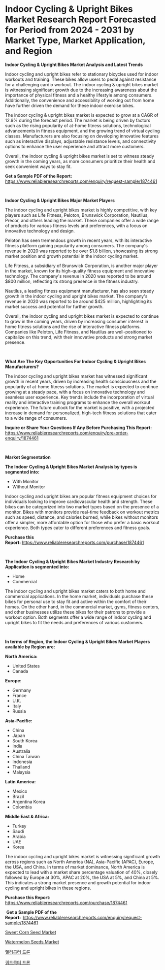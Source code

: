 <p><h1>Indoor Cycling & Upright Bikes Market Research Report Forecasted for Period from 2024 -  2031 by Market Type, Market Application, and Region</h1></p><p><strong>Indoor Cycling & Upright Bikes Market Analysis and Latest Trends</strong></p>
<p><p>Indoor cycling and upright bikes refer to stationary bicycles used for indoor workouts and training. These bikes allow users to pedal against resistance for a challenging cardio workout. The indoor cycling & upright bikes market is witnessing significant growth due to the increasing awareness about the importance of physical fitness and a healthy lifestyle among consumers. Additionally, the convenience and accessibility of working out from home have further driven the demand for these indoor exercise bikes.</p><p>The indoor cycling & upright bikes market is expected to grow at a CAGR of 12.9% during the forecast period. The market is being driven by factors such as the rising popularity of at-home fitness solutions, technological advancements in fitness equipment, and the growing trend of virtual cycling classes. Manufacturers are also focusing on developing innovative features such as interactive displays, adjustable resistance levels, and connectivity options to enhance the user experience and attract more customers.</p><p>Overall, the indoor cycling & upright bikes market is set to witness steady growth in the coming years, as more consumers prioritize their health and seek convenient ways to stay fit.</p></p>
<p><strong>Get a Sample PDF of the Report:&nbsp;</strong> <a href="https://www.reliableresearchreports.com/enquiry/request-sample/1874461">https://www.reliableresearchreports.com/enquiry/request-sample/1874461</a></p>
<p>&nbsp;</p>
<p><strong>Indoor Cycling & Upright Bikes Major Market Players</strong></p>
<p><p>The indoor cycling and upright bikes market is highly competitive, with key players such as Life Fitness, Peloton, Brunswick Corporation, Nautilus, Precor, and others leading the market. These companies offer a wide range of products for various fitness levels and preferences, with a focus on innovative technology and design.</p><p>Peloton has seen tremendous growth in recent years, with its interactive fitness platform gaining popularity among consumers. The company's revenue in 2020 was reported to be over $1.8 billion, showcasing its strong market position and growth potential in the indoor cycling market.</p><p>Life Fitness, a subsidiary of Brunswick Corporation, is another major player in the market, known for its high-quality fitness equipment and innovative technology. The company's revenue in 2020 was reported to be around $800 million, reflecting its strong presence in the fitness industry.</p><p>Nautilus, a leading fitness equipment manufacturer, has also seen steady growth in the indoor cycling and upright bikes market. The company's revenue in 2020 was reported to be around $425 million, highlighting its market success and potential for further growth.</p><p>Overall, the indoor cycling and upright bikes market is expected to continue to grow in the coming years, driven by increasing consumer interest in home fitness solutions and the rise of interactive fitness platforms. Companies like Peloton, Life Fitness, and Nautilus are well-positioned to capitalize on this trend, with their innovative products and strong market presence.</p></p>
<p>&nbsp;</p>
<p><strong>What Are The Key Opportunities For Indoor Cycling & Upright Bikes Manufacturers?</strong></p>
<p><p>The indoor cycling and upright bikes market has witnessed significant growth in recent years, driven by increasing health consciousness and the popularity of at-home fitness solutions. The market is expected to continue growing at a steady pace, with a focus on innovative technology and seamless user experience. Key trends include the incorporation of virtual reality and interactive training programs to enhance the overall workout experience. The future outlook for the market is positive, with a projected increase in demand for personalized, high-tech fitness solutions that cater to a wide range of consumers.</p></p>
<p><strong>Inquire or Share Your Questions If Any Before Purchasing This Report:</strong> <a href="https://www.reliableresearchreports.com/enquiry/pre-order-enquiry/1874461">https://www.reliableresearchreports.com/enquiry/pre-order-enquiry/1874461</a></p>
<p>&nbsp;</p>
<p><strong>Market Segmentation</strong></p>
<p><strong>The Indoor Cycling & Upright Bikes Market Analysis by types is segmented into:</strong></p>
<p><ul><li>With Monitor</li><li>Without Monitor</li></ul></p>
<p><p>Indoor cycling and upright bikes are popular fitness equipment choices for individuals looking to improve cardiovascular health and strength. These bikes can be categorized into two market types based on the presence of a monitor. Bikes with monitors provide real-time feedback on workout metrics such as speed, distance, and calories burned, while bikes without monitors offer a simpler, more affordable option for those who prefer a basic workout experience. Both types cater to different preferences and fitness goals.</p></p>
<p><strong>Purchase this Report:&nbsp;</strong><a href="https://www.reliableresearchreports.com/purchase/1874461">https://www.reliableresearchreports.com/purchase/1874461</a></p>
<p>&nbsp;</p>
<p><strong>The Indoor Cycling & Upright Bikes Market Industry Research by Application is segmented into:</strong></p>
<p><ul><li>Home</li><li>Commercial</li></ul></p>
<p><p>The indoor cycling and upright bikes market caters to both home and commercial applications. In the home market, individuals purchase these bikes for personal use to stay fit and active within the comfort of their homes. On the other hand, in the commercial market, gyms, fitness centers, and other businesses utilize these bikes for their patrons to provide a workout option. Both segments offer a wide range of indoor cycling and upright bikes to fit the needs and preferences of various customers.</p></p>
<p>&nbsp;</p>
<p><strong>In terms of Region, the Indoor Cycling & Upright Bikes Market Players available by Region are:</strong></p>
<p>
    <p> <strong> North America: </strong>
        <ul>
            <li>United States</li>
            <li>Canada</li>
        </ul>
        </p> 
    <p> <strong> Europe: </strong>
        <ul>
            <li>Germany</li>
            <li>France</li>
            <li>U.K.</li>
            <li>Italy</li>
            <li>Russia</li>
        </ul>
        </p> 
    <p> <strong> Asia-Pacific: </strong>
        <ul>
            <li>China</li>
            <li>Japan</li>
            <li>South Korea</li>
            <li>India</li>
            <li>Australia</li>
            <li>China Taiwan</li>
            <li>Indonesia</li>
            <li>Thailand</li>
            <li>Malaysia</li>
        </ul>
        </p> 
    <p> <strong> Latin America: </strong>
        <ul>
            <li>Mexico</li>
            <li>Brazil</li>
            <li>Argentina Korea</li>
            <li>Colombia</li>
        </ul>
        </p> 
    <p> <strong> Middle East & Africa: </strong>
        <ul>
            <li>Turkey</li>
            <li>Saudi</li>
            <li>Arabia</li>
            <li>UAE</li>
            <li>Korea</li>
        </ul>
    </p>
    </p>
<p><p>The indoor cycling and upright bikes market is witnessing significant growth across regions such as North America (NA), Asia-Pacific (APAC), Europe, the USA, and China. In terms of market dominance, North America is expected to lead with a market share percentage valuation of 40%, closely followed by Europe at 30%, APAC at 20%, the USA at 5%, and China at 5%. This indicates a strong market presence and growth potential for indoor cycling and upright bikes in these regions.</p></p>
<p><strong>Purchase this Report: </strong><a href="https://www.reliableresearchreports.com/purchase/1874461">https://www.reliableresearchreports.com/purchase/1874461</a></p>
<p>&nbsp;<strong>Get a Sample PDF of the Report:&nbsp;&nbsp;</strong><a href="https://www.reliableresearchreports.com/enquiry/request-sample/1874461">https://www.reliableresearchreports.com/enquiry/request-sample/1874461</a></p>
<p><strong></strong></p>
<p><p><a href="https://issuu.com/reportprime-2/docs/sweet-corn-seed-market-size-2030.pptx">Sweet Corn Seed Market</a></p><p><a href="https://issuu.com/reportprime-2/docs/watermelon-seeds-market-size-2030.pptx">Watermelon Seeds Market</a></p><p><a href="https://github.com/lzuwsfreyoq70/Market-Research-Report-List-1/blob/main/59475687531.md">헬리콥터 드론</a></p><p><a href="https://github.com/TrevorKruvalis5678/Market-Research-Report-List-1/blob/main/31102207532.md">쿼드콥터 드론</a></p></p>